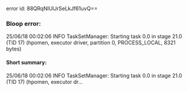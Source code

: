 error id: 88QRqNIUlJrSeLkJf61uvQ==
### Bloop error:

25/06/18 00:02:06 INFO TaskSetManager: Starting task 0.0 in stage 21.0 (TID 17) (hpomen, executor driver, partition 0, PROCESS_LOCAL, 8321 bytes)
#### Short summary: 

25/06/18 00:02:06 INFO TaskSetManager: Starting task 0.0 in stage 21.0 (TID 17) (hpomen, executor dr...